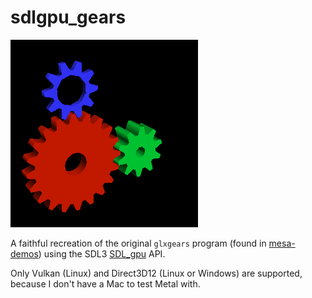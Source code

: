 # sdlgpu_gears

![gears](gears.png)

A faithful recreation of the original `glxgears` program (found in [mesa-demos](https://fossies.org/linux/mesa-demos/src/xdemos/glxgears.c)) using the SDL3 [SDL_gpu](https://wiki.libsdl.org/SDL3/CategoryGPU) API.

Only Vulkan (Linux) and Direct3D12 (Linux or Windows) are supported, because I don't have a Mac to test Metal with.
